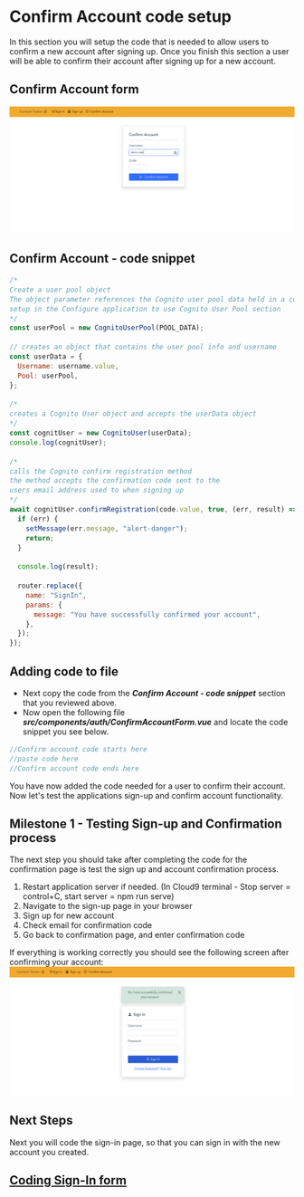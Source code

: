 # Confirm Account code setup

In this section you will setup the code that is needed to allow users to confirm a new account after signing up. Once you finish this section a user will be able to confirm their account after signing up for a new account.

## Confirm Account form

![npm run](../docs/images/confirm-user.png)

## Confirm Account - code snippet

```js
/* 
Create a user pool object
The object parameter references the Cognito user pool data held in a constant that we 
setup in the Configure application to use Cognito User Pool section
*/
const userPool = new CognitoUserPool(POOL_DATA);

// creates an object that contains the user pool info and username
const userData = {
  Username: username.value,
  Pool: userPool,
};

/*
creates a Cognito User object and accepts the userData object
*/
const cognitUser = new CognitoUser(userData);
console.log(cognitUser);

/*
calls the Cognito confirm registration method
the method accepts the confirmation code sent to the
users email address used to when signing up
*/
await cognitUser.confirmRegistration(code.value, true, (err, result) => {
  if (err) {
    setMessage(err.message, "alert-danger");
    return;
  }

  console.log(result);

  router.replace({
    name: "SignIn",
    params: {
      message: "You have successfully confirmed your account",
    },
  });
});
```

## Adding code to file

- Next copy the code from the **_Confirm Account - code snippet_** section that you reviewed above.
- Now open the following file **_src/components/auth/ConfirmAccountForm.vue_** and locate the code snippet you see below.

```js
//Confirm account code starts here
//paste code here
//Confirm account code ends here
```

You have now added the code needed for a user to confirm their account. Now let's test the applications sign-up and confirm account functionality.

## Milestone 1 - Testing Sign-up and Confirmation process

The next step you should take after completing the code for the confirmation page is test the sign up and account confirmation process.

<ol>
<li>Restart application server if needed. (In Cloud9 terminal - Stop server = control+C, start server = npm run serve)</li>
<li>Navigate to the sign-up page in your browser</li>
<li>Sign up for new account</li>
<li>Check email for confirmation code</li>
<li>Go back to confirmation page, and enter confirmation code</li>
</ol>

If everything is working correctly you should see the following screen after confirming your account:
![npm run](../docs/images/confirmation-success.png)

## Next Steps

Next you will code the sign-in page, so that you can sign in with the new account you created.

## [Coding Sign-In form](SignIn.md)
